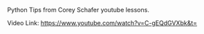 Python Tips from Corey Schafer youtube lessons.

Video Link: https://www.youtube.com/watch?v=C-gEQdGVXbk&t=
